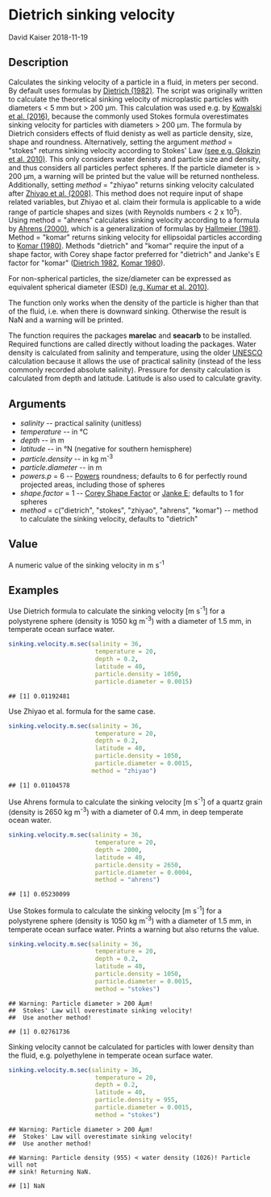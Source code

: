 Dietrich sinking velocity
================
David Kaiser
2018-11-19

Description
-----------

Calculates the sinking velocity of a particle in a fluid, in meters per second. By default uses formulas by [Dietrich (1982)](http://onlinelibrary.wiley.com/doi/10.1029/WR018i006p01615/abstract). The script was originally written to calculate the theoretical sinking velocity of microplastic particles with diameters &lt; 5 mm but &gt; 200 µm. This calculation was used e.g. by [Kowalski et al. (2016)](https://www.sciencedirect.com/science/article/pii/S0025326X16303848), because the commonly used Stokes formula overestimates sinking velocity for particles with diameters &gt; 200 µm. The formula by Dietrich considers effects of fluid denisty as well as particle density, size, shape and roundness. Alternatively, setting the argument *method* = "stokes" returns sinking velocity according to Stokes' Law [(see e.g. Glokzin et al. 2010)](https://www.sciencedirect.com/science/article/pii/S0304420314000097). This only considers water denisty and particle size and density, and thus considers all particles perfect spheres. If the particle diameter is &gt; 200 µm, a warning will be printed but the value will be returned nontheless. Additionally, setting *method* = "zhiyao" returns sinking velocity calculated after [Zhiyao et al. (2008)](https://www.sciencedirect.com/science/article/pii/S167423701530017X). This method does not require input of shape related variables, but Zhiyao et al. claim their formula is applicable to a wide range of particle shapes and sizes (with Reynolds numbers &lt; 2 x 10<sup>5</sup>). Using method = "ahrens" calculates sinking velocity according to a formula by [Ahrens (2000)](https://ascelibrary.org/doi/pdf/10.1061/(ASCE)0733-950X(2000)126%3A2(99)), which is a generalization of formulas by [Hallmeier (1981)](https://onlinelibrary.wiley.com/doi/abs/10.1111/j.1365-3091.1981.tb01948.x). Method = "komar" returns sinking velocity for ellipsoidal particles according to [Komar (1980)](http://www.journals.uchicago.edu/doi/10.1086/628510). Methods "dietrich" and "komar" require the input of a shape factor, with Corey shape factor preferred for "dietrich" and Janke's E factor for "komar" ([Dietrich 1982](http://onlinelibrary.wiley.com/doi/10.1029/WR018i006p01615/abstract), [Komar 1980](http://www.journals.uchicago.edu/doi/10.1086/628510)).

For non-spherical particles, the size/diameter can be expressed as equivalent spherical diameter (ESD) [(e.g. Kumar et al. 2010)](https://www.sciencedirect.com/science/article/pii/S0278434310003134).

The function only works when the density of the particle is higher than that of the fluid, i.e. when there is downward sinking. Otherwise the result is NaN and a warning will be printed.

The function requires the packages **marelac** and **seacarb** to be installed. Required functions are called directly without loading the packages. Water density is calculated from salinity and temperature, using the older [UNESCO](http://unesdoc.unesco.org/images/0005/000598/059832EB.pdf) calculation because it allows the use of practical salinity (instead of the less commonly recorded absolute salinity). Pressure for density calculation is calculated from depth and latitude. Latitude is also used to calculate gravity.

Arguments
---------

-   *salinity* -- practical salinity (unitless)
-   *temperature* -- in °C
-   *depth* -- in m
-   *latitude* -- in °N (negative for southern hemisphere)
-   *particle.density* -- in kg m<sup>-3</sup>
-   *particle.diameter* -- in m
-   *powers.p* = 6 -- [Powers](https://pubs.geoscienceworld.org/sepm/jsedres/article-abstract/23/2/117/112811/a-new-roundness-scale-for-sedimentary-particles?redirectedFrom=fulltext) roundness; defaults to 6 for perfectly round projected areas, including those of spheres
-   *shape.factor* = 1 -- [Corey Shape Factor](https://www.researchgate.net/publication/252625134_Settling_Velocities_of_Circular_Cylinders_at_Low_Reynolds_Numbers) or [Janke E](http://www.journals.uchicago.edu/doi/10.1086/628510); defaults to 1 for spheres
-   *method* = c("dietrich", "stokes", "zhiyao", "ahrens", "komar") -- method to calculate the sinking velocity, defaults to "dietrich"

Value
-----

A numeric value of the sinking velocity in m s<sup>-1</sup>

Examples
--------

Use Dietrich formula to calculate the sinking velocity \[m s<sup>-1</sup>\] for a polystyrene sphere (density is 1050 kg m<sup>-3</sup>) with a diameter of 1.5 mm, in temperate ocean surface water.

``` r
sinking.velocity.m.sec(salinity = 36, 
                        temperature = 20, 
                        depth = 0.2, 
                        latitude = 40, 
                        particle.density = 1050, 
                        particle.diameter = 0.0015)
```

    ## [1] 0.01192481

Use Zhiyao et al. formula for the same case.

``` r
sinking.velocity.m.sec(salinity = 36, 
                        temperature = 20, 
                        depth = 0.2, 
                        latitude = 40, 
                        particle.density = 1050, 
                        particle.diameter = 0.0015,
                       method = "zhiyao")
```

    ## [1] 0.01104578

Use Ahrens formula to calculate the sinking velocity \[m s<sup>-1</sup>\] of a quartz grain (density is 2650 kg m<sup>-3</sup>) with a diameter of 0.4 mm, in deep temperate ocean water.

``` r
sinking.velocity.m.sec(salinity = 36, 
                        temperature = 20, 
                        depth = 2000, 
                        latitude = 40, 
                        particle.density = 2650, 
                        particle.diameter = 0.0004,
                        method = "ahrens")
```

    ## [1] 0.05230099

Use Stokes formula to calculate the sinking velocity \[m s<sup>-1</sup>\] for a polystyrene sphere (density is 1050 kg m<sup>-3</sup>) with a diameter of 1.5 mm, in temperate ocean surface water. Prints a warning but also returns the value.

``` r
sinking.velocity.m.sec(salinity = 36, 
                        temperature = 20, 
                        depth = 0.2, 
                        latitude = 40, 
                        particle.density = 1050, 
                        particle.diameter = 0.0015,
                        method = "stokes")
```

    ## Warning: Particle diameter > 200 Âµm! 
    ##  Stokes' Law will overestimate sinking velocity! 
    ##  Use another method!

    ## [1] 0.02761736

Sinking velocity cannot be calculated for particles with lower density than the fluid, e.g. polyethylene in temperate ocean surface water.

``` r
sinking.velocity.m.sec(salinity = 36, 
                        temperature = 20, 
                        depth = 0.2, 
                        latitude = 40, 
                        particle.density = 955, 
                        particle.diameter = 0.0015,
                        method = "stokes")
```

    ## Warning: Particle diameter > 200 Âµm! 
    ##  Stokes' Law will overestimate sinking velocity! 
    ##  Use another method!

    ## Warning: Particle density (955) < water density (1026)! Particle will not
    ## sink! Returning NaN.

    ## [1] NaN
